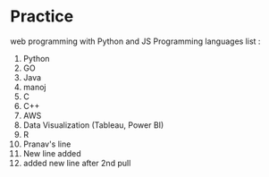 # Practice
web programming with Python and JS
Programming languages list :
1. Python
2. GO
3. Java
4. manoj
4. C
5. C++
6. AWS
7. Data Visualization (Tableau, Power BI)
8. R
9. Pranav's line
10. New line added
11. added new line after 2nd pull

